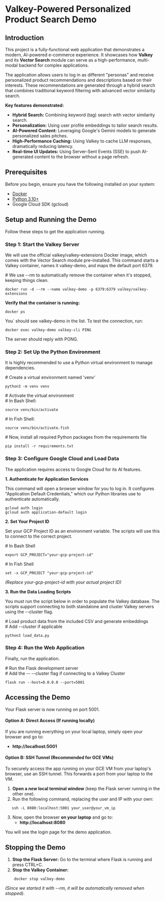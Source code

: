 # **Valkey-Powered Personalized Product Search Demo**

## **Introduction**

This project is a fully-functional web application that demonstrates a modern, AI-powered e-commerce experience. It showcases how **Valkey** and its **Vector Search** module can serve as a high-performance, multi-modal backend for complex applications.

The application allows users to log in as different "personas" and receive personalized product recommendations and descriptions based on their interests. These recommendations are generated through a hybrid search that combines traditional keyword filtering with advanced vector similarity search.

**Key features demonstrated:**

* **Hybrid Search:** Combining keyword (tag) search with vector similarity search.  
* **Personalization:** Using user profile embeddings to tailor search results.  
* **AI-Powered Content:** Leveraging Google's Gemini models to generate personalized sales pitches.  
* **High-Performance Caching:** Using Valkey to cache LLM responses, dramatically reducing latency.  
* **Real-time UI Updates:** Using Server-Sent Events (SSE) to push AI-generated content to the browser without a page refresh.

## **Prerequisites**

Before you begin, ensure you have the following installed on your system:

* [Docker](https://docs.docker.com/get-docker/)  
* [Python 3.10+](https://www.python.org/downloads/)  
* Google Cloud SDK (gcloud)

## **Setup and Running the Demo**

Follow these steps to get the application running.

### **Step 1: Start the Valkey Server**

We will use the official valkey/valkey-extensions Docker image, which comes with the Vector Search module pre-installed. This command starts a Valkey container, names it valkey-demo, and maps the default port 6379\.

\# We use \--rm to automatically remove the container when it's stopped, keeping things clean.  
```
docker run -d --rm --name valkey-demo -p 6379:6379 valkey/valkey-extensions
```
**Verify that the container is running:**
```
docker ps
```

You` should see valkey-demo in the list. To test the connection, run:
```
docker exec valkey-demo valkey-cli PING
```

The server should reply with PONG.

### **Step 2: Set Up the Python Environment**

It is highly recommended to use a Python virtual environment to manage dependencies.

\# Create a virtual environment named 'venv'  
```
python3 -m venv venv
```
\# Activate the virtual environment  
\# In Bash Shell:  
```
source venv/bin/activate
```

\# In Fish Shell:  
```
source venv/bin/activate.fish
```

\# Now, install all required Python packages from the requirements file  
```
pip install -r requirements.txt
```

### **Step 3: Configure Google Cloud and Load Data**

The application requires access to Google Cloud for its AI features.

**1\. Authenticate for Application Services**

This command will open a browser window for you to log in. It configures "Application Default Credentials," which our Python libraries use to authenticate automatically.

```
gcloud auth login
gcloud auth application-default login
```

**2\. Set Your Project ID**

Set your GCP Project ID as an environment variable. The scripts will use this to connect to the correct project.

\# In Bash Shell
```
export GCP_PROJECT="your-gcp-project-id"
```

\# In Fish Shell  
```
set -x GCP_PROJECT "your-gcp-project-id"
```
*(Replace your-gcp-project-id with your actual project ID)*

**3\. Run the Data Loading Scripts**

You must run the script below  in order to populate the Valkey database. The scripts support connecting to both standalone and cluster Valkey servers using the \--cluster flag.

\# Load product data from the included CSV and generate embeddings  
\# Add \--cluster if applicable  
```
python3 load_data.py
```
### **Step 4: Run the Web Application**

Finally, run the application.

\# Run the Flask development server  
\# Add the \-- \--cluster flag if connecting to a Valkey Cluster  
```
flask run --host=0.0.0.0 --port=5001
```

## **Accessing the Demo**

Your Flask server is now running on port 5001\.

#### **Option A: Direct Access (If running locally)**

If you are running everything on your local laptop, simply open your browser and go to:

* **http://localhost:5001**

#### **Option B: SSH Tunnel (Recommended for GCE VMs)**

To securely access the app running on your GCE VM from your laptop's browser, use an SSH tunnel. This forwards a port from your laptop to the VM.

1. **Open a *new* local terminal window** (keep the Flask server running in the other one).  
2. Run the following command, replacing the user and IP with your own:  
```
   ssh -L 8080:localhost:5001 your_user@your_vm_ip
```
3. Now, open the browser **on your laptop** and go to:  
   * **http://localhost:8080**

You will see the login page for the demo application.

## **Stopping the Demo**

1. **Stop the Flask Server:** Go to the terminal where Flask is running and press CTRL+C.  
2. **Stop the Valkey Container:**  
```
    docker stop valkey-demo
```
   *(Since we started it with \--rm, it will be automatically removed when stopped).*
